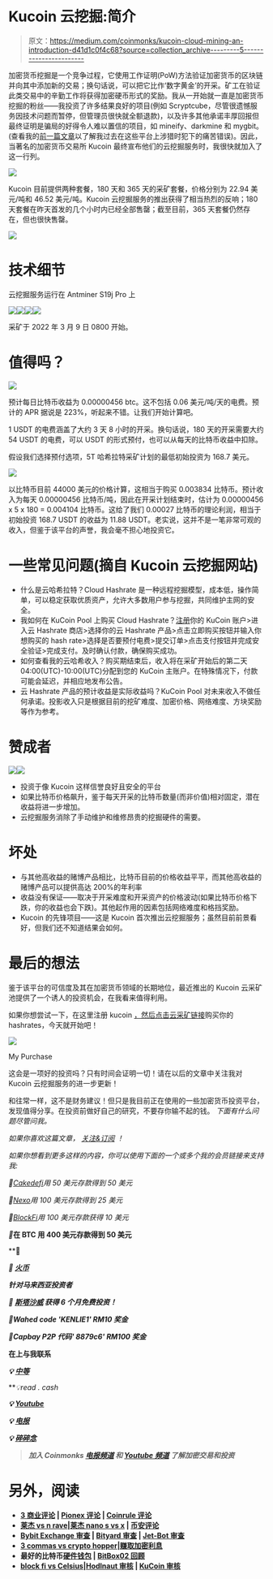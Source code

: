 # Kucoin 云挖掘:简介

> 原文：<https://medium.com/coinmonks/kucoin-cloud-mining-an-introduction-d41d1c0f4c68?source=collection_archive---------5----------------------->

加密货币挖掘是一个竞争过程，它使用工作证明(PoW)方法验证加密货币的区块链并向其中添加新的交易；换句话说，可以把它比作‘数字黄金’的开采。矿工在验证此类交易中的辛勤工作将获得加密硬币形式的奖励。我从一开始就一直是加密货币挖掘的粉丝——我投资了许多结果良好的项目(例如 Scryptcube，尽管很遗憾服务因技术问题而暂停，但管理员很快就全额退款)，以及许多其他承诺丰厚回报但最终证明是骗局的好得令人难以置信的项目，如 mineify、darkmine 和 mygbit。(查看我的[前一篇文章](https://read.cash/@TraderFX/the-dark-side-of-the-web-cryptocurrency-scams-to-watch-out-for-dc0e3589)以了解我过去在这些平台上涉猎时犯下的痛苦错误)。因此，当著名的加密货币交易所 Kucoin 最终宣布他们的云挖掘服务时，我很快就加入了这一行列。

![](img/3b8631ab560c2aca6ea36b09842de97f.png)

Kucoin 目前提供两种套餐，180 天和 365 天的采矿套餐，价格分别为 22.94 美元/吨和 46.52 美元/吨。Kucoin 云挖掘服务的推出获得了相当热烈的反响；180 天套餐在昨天首发的几个小时内已经全部售罄；截至目前，365 天套餐仍然存在，但也很快售罄。

![](img/3a04b2e542d56f9dbd1f91c7de2cebc7.png)

# 技术细节

云挖掘服务运行在 Antminer S19j Pro 上

![](img/76c90db54c917d688729e359eb7e5157.png)![](img/1c1f2b32f3c72d51a6f75a837492c513.png)![](img/b4d3c90e8aec3881471d7c3bbbfc0685.png)![](img/8c8281a5091585de7290c4b6d02e0730.png)

采矿于 2022 年 3 月 9 日 0800 开始。

# 值得吗？

![](img/c97a8a2ed313d84d6ce33d5df0f13662.png)

预计每日比特币收益为 0.00000456 btc。这不包括 0.06 美元/吨/天的电费。预计的 APR 据说是 223%，听起来不错。让我们开始计算吧。

1 USDT 的电费涵盖了大约 3 天 8 小时的开采。换句话说，180 天的开采需要大约 54 USDT 的电费，可以 USDT 的形式预付，也可以从每天的比特币收益中扣除。

假设我们选择预付选项，5T 哈希拉特采矿计划的最低初始投资为 168.7 美元。

![](img/0cde226064f4723bfaf69946c1128b72.png)

以比特币目前 44000 美元的价格计算，这相当于购买 0.003834 比特币。预计收入为每天 0.00000456 比特币/吨，因此在开采计划结束时，估计为 0.00000456 x 5 x 180 = 0.004104 比特币。这给了我们 0.00027 比特币的理论利润，相当于初始投资 168.7 USDT 的收益为 11.88 USDT。老实说，这并不是一笔非常可观的收入，但鉴于该平台的声誉，我会毫不担心地投资它。

# 一些常见问题(摘自 Kucoin 云挖掘网站)

*   什么是云哈希拉特？Cloud Hashrate 是一种远程挖掘模型，成本低，操作简单，可以稳定获取优质资产，允许大多数用户参与挖掘，共同维护主网的安全。
*   我如何在 KuCoin Pool 上购买 Cloud Hashrate？[注册](https://www.kucoin.com/mining-cloud/mall)你的 KuCoin 账户>进入云 Hashrate 商店>选择你的云 Hashrate 产品>点击立即购买按钮并输入你想购买的 hash rate>选择是否要预付电费>提交订单>点击支付按钮并完成安全验证>完成支付。及时确认付款，确保购买成功。
*   如何查看我的云哈希收入？购买期结束后，收入将在采矿开始后的第二天 04:00(UTC)-10:00(UTC)分配到您的 KuCoin 主账户。在特殊情况下，付款可能会延迟，并相应地发布公告。
*   云 Hashrate 产品的预计收益是实际收益吗？KuCoin Pool 对未来收入不做任何承诺。投影收入只是根据目前的挖矿难度、加密价格、网络难度、方块奖励等作为参考。

# 赞成者

![](img/63b07c29549507ba6f91985e0201315b.png)![](img/ded29217998e1fbdbd7e24b62675b886.png)

*   投资于像 Kucoin 这样信誉良好且安全的平台
*   如果比特币价格飙升，鉴于每天开采的比特币数量(而非价值)相对固定，潜在收益将进一步增加。
*   云挖掘服务消除了手动维护和维修昂贵的挖掘硬件的需要。

# 坏处

*   与其他高收益的赌博产品相比，比特币目前的价格收益平平，而其他高收益的赌博产品可以提供高达 200%的年利率
*   收益没有保证——取决于开采难度和开采资产的价格波动(如果比特币价格下跌，你的收益也会下跌)。其他起作用的因素包括网络难度和格挡奖励。
*   Kucoin 的先锋项目——这是 Kucoin 首次推出云挖掘服务；虽然目前前景看好，但我们还不知道结果会如何。

# 最后的想法

鉴于该平台的可信度及其在加密货币领域的长期地位，最近推出的 Kucoin 云采矿池提供了一个诱人的投资机会，在我看来值得利用。

如果你想尝试一下，在这里注册 kucoin [，然后点击](https://www.kucoin.com/land/register/r/rJH29LZ)[云采矿链接](https://www.kucoin.com/mining-cloud/mall)购买你的 hashrates，今天就开始吧！

![](img/feafe3cb1a5594f69e8db5fcb5f6426f.png)

My Purchase

这会是一项好的投资吗？只有时间会证明一切！请在以后的文章中关注我对 Kucoin 云挖掘服务的进一步更新！

和往常一样，这不是财务建议！但只是我目前正在使用的一些加密货币投资平台，发现值得分享。在投资前做好自己的研究，不要存你输不起的钱。
*下面有什么问题尽管问我。*

*如果你喜欢这篇文章，* [*关注&订阅*](/@cybery) *！*

*如果你想看到更多这样的内容，你可以使用下面的一个或多个我的会员链接来支持我:*

*🎁*[*Cakedefi*](https://cakedefi.com/?ref=677920)*用 50 美元存款得到 50 美元*

*🎁*[*Nexo*](https://nexo.io/ref/hce5cfdt5o?src=web-link)*用 100 美元存款得到 25 美元*

*🎁*[*BlockFi*](https://blockfi.com/?ref=a16e37fd)*用 100 美元存款获得 10 美元*

*🎁*[](https://celsiusnetwork.app.link/174094633e)**在 BTC 用 400 美元存款得到 50 美元**

**🎁*[](https://www.kucoin.com/land/register/r/rJH29LZ)*

***🎁* [*火币*](https://www.huobi.com/en-us/topic/double-invite/register/?invite_code=5t5jb)**

***针对马来西亚投资者***

***🎁* [*斯塔沙威*](https://www.stashaway.my/referrals/kenleel9jx) *获得 6 个月免费投资！***

***🎁Wahed code 'KENLIE1' RM10 奖金***

***🎁Capbay P2P 代码' 8879c6' RM100 奖金***

**在上与我联系**

***💡* [*中等*](https://cybery.medium.com/)**

***💡*read . cash**

***💡* [*Youtube*](https://www.youtube.com/c/SmartInvestingChannel)**

***💡* [*电报*](https://t.me/kkkk289)**

***💡* [*碎碎念*](https://twitter.com/cybertraderfx)**

> ***加入 Coinmonks* [*电报频道*](https://t.me/coincodecap) *和* [*Youtube 频道*](https://www.youtube.com/c/coinmonks/videos) *了解加密交易和投资***

# **另外，阅读**

*   **[3 商业评论](/coinmonks/3commas-review-an-excellent-crypto-trading-bot-2020-1313a58bec92) | [Pionex 评论](https://coincodecap.com/pionex-review-exchange-with-crypto-trading-bot) | [Coinrule 评论](/coinmonks/coinrule-review-2021-a-beginner-friendly-crypto-trading-bot-daf0504848ba)**
*   **[莱杰 vs n rave](/coinmonks/ledger-vs-ngrave-zero-7e40f0c1d694)|[莱杰 nano s vs x](/coinmonks/ledger-nano-s-vs-x-battery-hardware-price-storage-59a6663fe3b0) | [币安评论](/coinmonks/binance-review-ee10d3bf3b6e)**
*   **[Bybit Exchange 审查](/coinmonks/bybit-exchange-review-dbd570019b71) | [Bityard 审查](https://coincodecap.com/bityard-reivew) | [Jet-Bot 审查](https://coincodecap.com/jet-bot-review)**
*   **[3 commas vs crypto hopper](/coinmonks/3commas-vs-pionex-vs-cryptohopper-best-crypto-bot-6a98d2baa203)|[赚取加密利息](/coinmonks/earn-crypto-interest-b10b810fdda3)**
*   **最好的比特币[硬件钱包](/coinmonks/hardware-wallets-dfa1211730c6) | [BitBox02 回顾](/coinmonks/bitbox02-review-your-swiss-bitcoin-hardware-wallet-c36c88fff29)**
*   **[block fi vs Celsius](/coinmonks/blockfi-vs-celsius-vs-hodlnaut-8a1cc8c26630)|[Hodlnaut 审核](/coinmonks/hodlnaut-review-best-way-to-hodl-is-to-earn-interest-on-your-bitcoin-6658a8c19edf) | [KuCoin 审核](https://coincodecap.com/kucoin-review)**